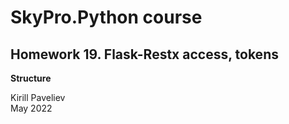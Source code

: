 # SkyPro.Python course
## Homework 19. Flask-Restx access, tokens

**Structure**



Kirill Paveliev\
May 2022